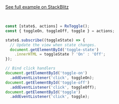 
<a href="https://stackblitz.com/edit/github-qtpo1k-gvgbvy?file=src%2Findex.js" target="_blank" rel="noreferrer">
 See full example on StackBlitz
<a>

<br>
<br>

```typescript

const [state$, actions] = RxToggle();
const { toggleOn, toggleOff, toggle } = actions;

state$.subscribe((toggleState) => {
  // Update the view when state changes.
  document.getElementById('toggle-state')
    .innerHTML = toggleState ? 'On' : 'Off';
});

// Bind click handlers
document.getElementById('toggle-on')
  .addEventListener('click', toggleOn);
document.getElementById('toggle-off')
  .addEventListener('click', toggleOff);
document.getElementById('toggle')
  .addEventListener('click', toggle);


```
